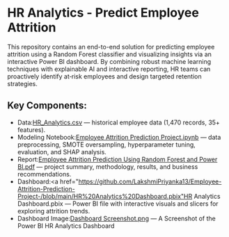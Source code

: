 # HR Analytics - Predict Employee Attrition

This repository contains an end-to-end solution for predicting employee attrition using a Random Forest classifier and visualizing insights via an interactive Power BI dashboard. By combining robust machine learning techniques with explainable AI and interactive reporting, HR teams can proactively identify at‑risk employees and design targeted retention strategies.

## Key Components:

- Data:<a href="https://github.com/LakshmiPriyanka13/Employee-Attrition-Prediction-Project-/blob/main/HR_Analytics.csv">HR_Analytics.csv</a> — historical employee data (1,470 records, 35+ features).
- Modeling Notebook:<a href="https://github.com/LakshmiPriyanka13/Employee-Attrition-Prediction-Project-/blob/main/Employee%20Attrition%20Prediction%20Project.ipynb">Employee Attrition Prediction Project.ipynb</a> — data preprocessing, SMOTE oversampling, hyperparameter tuning, evaluation, and SHAP analysis.
- Report:<a href="https://github.com/LakshmiPriyanka13/Employee-Attrition-Prediction-Project-/blob/main/Employee%20Attrition%20Prediction%20Using%20Random%20Forest%20and%20Power%20BI.pdf">Employee Attrition Prediction Using Random Forest and Power BI.pdf</a> — project summary, methodology, results, and business recommendations.
- Dashboard:<a href="https://github.com/LakshmiPriyanka13/Employee-Attrition-Prediction-Project-/blob/main/HR%20Analytics%20Dashboard.pbix"HR Analytics Dashboard.pbix</a> — Power BI file with interactive visuals and slicers for exploring attrition trends.
- Dashboard Image:<a href="https://github.com/LakshmiPriyanka13/Employee-Attrition-Prediction-Project-/blob/main/Dashboard%20Screenshot.png">Dashboard Screenshot.png</a> — A Screenshot of the Power BI HR Analytics Dashboard
 
